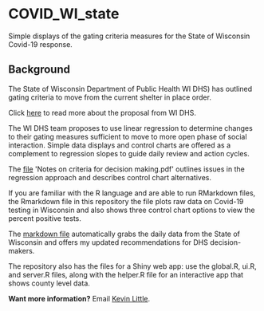 # COVID_WI_state
Simple displays of the gating criteria measures for the State of Wisconsin Covid-19 response.

## Background

The State of Wisconsin Department of Public Health WI DHS) has outlined gating criteria to move from the current shelter in place order.

Click [here](https://www.dhs.wisconsin.gov/covid-19/prepare.htm) to read more about the proposal from WI DHS.

The WI DHS team proposes to use linear regression to determine changes to their gating measures sufficient to move to more open phase of social interaction.   Simple data displays and control charts are offered as a complement to regression slopes to guide daily review and action cycles. 

The [file](https://github.com/klittle314/COVID_WI_state/blob/master/Notes%20on%20criteria%20for%20decision%20making%2027%20April%202020.pdf) 'Notes on criteria for decision making.pdf' outlines issues in the regression approach and describes control chart alternatives.

If you are familiar with the R language and are able to run RMarkdown files, the Rmarkdown file in this repository the file plots raw data on Covid-19 testing in Wisconsin and also shows three control chart options to view the percent positive tests. 

The [markdown file](https://github.com/klittle314/COVID_WI_state/blob/master/Data%20Displays%20for%20DHS_2%20May%202020.Rmd) automatically grabs the daily data from the State of Wisconsin and offers my updated recommendations for DHS decision-makers.

The repository also has the files for a Shiny web app:  use the global.R, ui.R, and server.R files, along with the helper.R file for an interactive app that shows county level data.

**Want more information?**  Email [Kevin Little](mailto:klittle@iecodesign.com?subject=[GitHub]%20COVID_WI_state).


